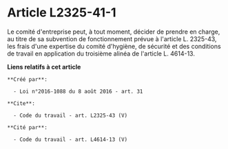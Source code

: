 # Article L2325-41-1

Le comité d'entreprise peut, à tout moment, décider de prendre en charge, au titre de sa subvention de fonctionnement prévue
à l'article L. 2325-43, les frais d'une expertise du comité d'hygiène, de sécurité et des conditions de travail en
application du troisième alinéa de l'article L. 4614-13.

**Liens relatifs à cet article**

	**Créé par**:

	  - Loi n°2016-1088 du 8 août 2016 - art. 31

	**Cite**:

	  - Code du travail - art. L2325-43 (V)

	**Cité par**:

	  - Code du travail - art. L4614-13 (V)
